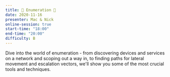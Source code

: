 ```yaml
---
title: 🧾 Enumeration 🧾
date: 2020-11-16
presenter: Mac & Nick
online-session: true
start-time: "18:00"
end-time: "20:00"
difficulty: B
---
```


Dive into the world of enumeration - from discovering devices and services on a network and scoping out a way in, to finding paths for lateral movement and escalation vectors, we'll show you some of the most crucial tools and techniques.
